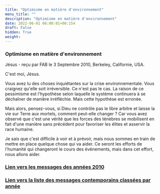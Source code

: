 ```yaml
---
title: "Optimisme en matière d'environnement"
menu_title: ""
description: "Optimisme en matière d'environnement"
date: 2022-06-01 06:00:01+00:154
draft: False
hidden: True
weight:
---
```

### Optimisme en matière d'environnement

Jésus - reçu par FAB le 3 Septembre 2010, Berkeley, Californie, USA.

C'est moi, Jésus.

Vous avez lu des choses inquiétantes sur la crise environnementale. Vous craignez qu'elle soit irréversible. Ce n'est pas le cas. La raison de ce pessimisme est l'hypothèse selon laquelle le système continuera à se déchaîner de manière irréfléchie. Mais cette hypothèse est erronée.

Mais alors, pensez-vous, si Dieu ne contrôle pas le libre arbitre et laisse la vie sur Terre aux mortels, comment peut-elle changer ? Car vous avez observé que c'est une vérité que les forces des ténèbres se mobilisent en fait d'une manière sans précédent pour favoriser les élites et asservir la race humaine.

Je sais que c'est difficile à voir et à prévoir, mais nous sommes en train de mettre en place quelque chose qui va aider. Ce seront les efforts de l'humanité qui changeront le cours des événements, mais dans cet effort, nous allons aider.

### [**Lien vers les messages des années 2010**](/fr-contemporary-messages/fr-contemporary-messages-by-date-order/fr-contemporary-messages-2010/)

### [**Lien vers la liste des messages contemporains classées par année**](/fr-contemporary-messages/fr-contemporary-messages-by-date-order/)
